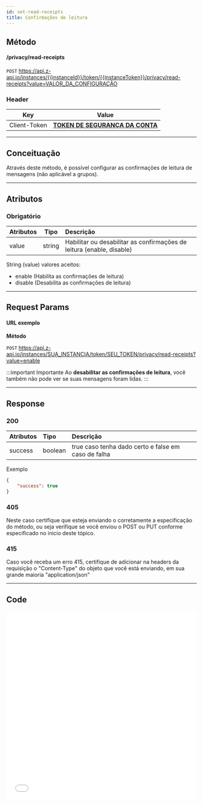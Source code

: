 ```yaml
---
id: set-read-receipts
title: Confirmações de leitura
---
```


## Método

#### /privacy/read-receipts

`POST` https://api.z-api.io/instances/{{instanceId}}/token/{{instanceToken}}/privacy/read-receipts?value=VALOR_DA_CONFIGURAÇÃO

### Header

|      Key       |            Value            |
| :------------: |     :-----------------:     |
|  Client-Token  | **[TOKEN DE SEGURANÇA DA CONTA](../security/client-token)** |
---

## Conceituação

Através deste método, é possível configurar as confirmações de leitura de mensagens (não aplicável a grupos).

---

## Atributos

### Obrigatório

| Atributos |  Tipo   | Descrição                                                             |
| :-------- | :-----: | :-------------------------------------------------------------------- |
| value     | string  | Habilitar ou desabilitar as confirmações de leitura (enable, disable) |

String (value) valores aceitos:
 - enable (Habilita as confirmações de leitura)
 - disable (Desabilita as confirmações de leitura)

---

## Request Params

#### URL exemplo

**Método**

`POST` https://api.z-api.io/instances/SUA_INSTANCIA/token/SEU_TOKEN/privacy/read-receipts?value=enable

:::important Importante
Ao **desabilitar as confirmações de leitura**, você também não pode ver se suas mensagens foram lidas.
:::

---

## Response

### 200

| Atributos | Tipo    | Descrição                                           |
| :-------- | :------ | :-------------------------------------------------- |
| success   | boolean | true caso tenha dado certo e false em caso de falha |

Exemplo

```json
{
    "success": true
}
```

### 405

Neste caso certifique que esteja enviando o corretamente a especificação do método, ou seja verifique se você enviou o POST ou PUT conforme especificado no inicio deste tópico.

### 415

Caso você receba um erro 415, certifique de adicionar na headers da requisição o "Content-Type" do objeto que você está enviando, em sua grande maioria "application/json"

---

## Code

<iframe src="//api.apiembed.com/?source=https://raw.githubusercontent.com/Z-API/z-api-docs/main/json-examples/privacy-set-read-receipts.json&targets=all" frameborder="0" scrolling="no" width="100%" height="500px" seamless></iframe>
